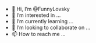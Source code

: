 - 👋 Hi, I’m @FunnyLovsky
- 👀 I’m interested in ...
- 🌱 I’m currently learning ...
- 💞️ I’m looking to collaborate on ...
- 📫 How to reach me ...

<!---
FunnyLovsky/FunnyLovsky is a ✨ special ✨ repository because its `README.md` (this file) appears on your GitHub profile.
You can click the Preview link to take a look at your changes.
--->
